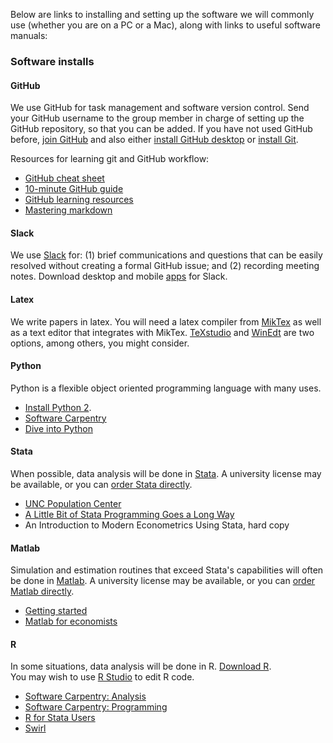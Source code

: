 Below are links to installing and setting up the software we will commonly use (whether you are on a PC or a Mac), along with links to useful software manuals:


### Software installs
#### GitHub
We use GitHub for task management and software version control. Send your GitHub username to the group member in charge of setting up the GitHub repository, so that you can be added.
If you have not used GitHub before, [join GitHub](https://github.com/join) and also either [install GitHub desktop](https://desktop.github.com/) or [install Git](https://git-scm.com/downloads).

Resources for learning git and GitHub workflow:
- [GitHub cheat sheet](https://services.github.com/on-demand/downloads/github-git-cheat-sheet.pdf)
- [10-minute GitHub guide](https://guides.github.com/activities/hello-world/)
- [GitHub learning resources](https://help.github.com/articles/git-and-github-learning-resources/)
- [Mastering markdown](https://guides.github.com/features/mastering-markdown/)


#### Slack
We use [Slack](https://slack.com/) for: (1) brief communications and questions that can be easily resolved without creating a formal GitHub issue; and (2) recording meeting notes. Download desktop and mobile [apps](https://get.slack.help/hc/en-us/articles/218080037-Getting-started-for-new-users#3.-download-our-desktop-and-mobile-apps) for Slack.

#### Latex
We write papers in latex. You will need a latex compiler from [MikTex](https://miktex.org/) as well as a text editor that integrates with MikTex. [TeXstudio](http://www.texstudio.org/) and [WinEdt](http://www.winedt.com/) are two options, among others, you might consider.

#### Python
Python is a flexible object oriented programming language with many uses.
- [Install Python 2](https://www.python.org/downloads/).
- [Software Carpentry](http://swcarpentry.github.io/python-novice-inflammation/)
- [Dive into Python](http://www.diveintopython.net/)


#### Stata
When possible, data analysis will be done in [Stata](http://www.stata.com/). A university license may be available, or you can [order Stata directly](http://www.stata.com/order/). 
- [UNC Population Center](http://www.cpc.unc.edu/research/tools/data_analysis/statatutorial)
- [A Little Bit of Stata Programming Goes a Long Way](http://www.stata.com/meeting/11uk/baum.pdf)
- An Introduction to Modern Econometrics Using Stata, hard copy

#### Matlab
Simulation and estimation routines that exceed Stata's capabilities will often be done in [Matlab](https://www.mathworks.com/products/matlab.html). A university license may be available, or you can [order Matlab directly](https://www.mathworks.com/pricing-licensing.html?prodcode=ML).
- [Getting started](https://www.mathworks.com/help/pdf_doc/matlab/getstart.pdf)
- [Matlab for economists](https://ideas.repec.org/p/tcd/tcduee/tep0414.html)

#### R
In some situations, data analysis will be done in R.
[Download R](https://cran.rstudio.com/).  
You may wish to use [R Studio](https://www.rstudio.com/products/rstudio/download/) to edit R code.
- [Software Carpentry: Analysis](http://swcarpentry.github.io/r-novice-gapminder/)
- [Software Carpentry: Programming](http://swcarpentry.github.io/r-novice-inflammation/)
- [R for Stata Users](https://edisciplinas.usp.br/pluginfile.php/176854/mod_resource/content/3/R%20for%20Stata%20users.pdf)
- [Swirl](http://swirlstats.com/)



